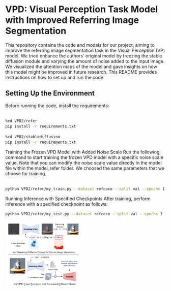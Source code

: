 # VPD: Visual Perception Task Model with Improved Referring Image Segmentation

This repository contains the code and models for our project, aiming to improve the referring image segmentation task in the Visual Perception (VP) model. We tried enhance the authors' original model by freezing the stable diffusion module and varying the amount of noise added to the input image. We visualized the attention maps of the model and gave insights on how this model might be improved in future research. This README provides instructions on how to set up and run the code.

## Setting Up the Environment

Before running the code, install the requirements:

```bash

%cd VPD2/refer
pip install -r requirements.txt

%cd VPD2/stablediffusion
pip install -r requirements.txt
```

Training the Frozen VPD Model with Added Noise Scale
Run the following command to start training the frozen VPD model with a specific noise scale value. Note that you can modify the noise scale value directly in the model file within the model_refer folder.
We choosed the same parameters that we choose for training.

```bash

python VPD2/refer/my_train.py --dataset refcoco --split val --epochs 1 --batch-size 4 --workers 4 --img_size 512
```

Running Inference with Specified Checkpoints
After training, perform inference with a specified checkpoint as follows:

```bash
python VPD2/refer/my_test.py --dataset refcoco --split val --epochs 1 --workers 4 --img_size 512

```

<img src="https://github.com/melvinsevi/MVA-Project-Unleashing-Text-to-Image-Diffusion-Models-for-Visual-Perception/blob/main/VPDgit.png?raw=true" alt="Alt Text" width="250"/>
